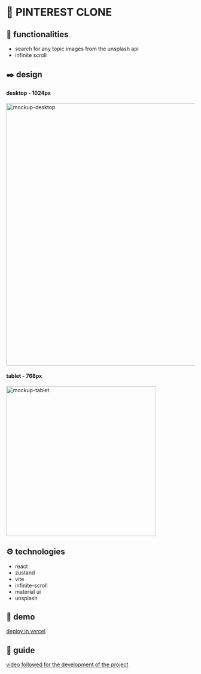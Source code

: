 # 📌 PINTEREST CLONE


## 🏹 functionalities
* search for any topic images from the unsplash api
* infinite scroll

## ✒️ design
#### desktop - 1024px
<img width="700px" src='https://res.cloudinary.com/dbgqj70zg/image/upload/v1742163335/jhjmqobv0zvfkrrj7p7m.png' alt='mockup-desktop' />

#### tablet - 768px
<img width="400px" src='https://res.cloudinary.com/dbgqj70zg/image/upload/v1742163335/boluek4adps5cjkzorul.png' alt='mockup-tablet' />


## ⚙ technologies
* react
* zustand
* vite
* infinite-scroll
* material ui
* unsplash


## 🚀 demo
[deploy in vercel](https://simple-pinterest-clone-k7vk.vercel.app/) 


## 📙 guide
[video followed for the development of the project](https://www.youtube.com/watch?v=ULJNptJuEws)
